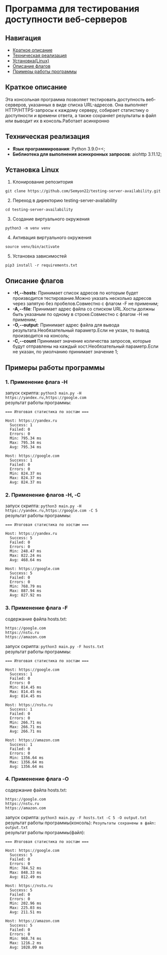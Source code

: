 # Программа для тестирования доступности веб-серверов
## Навигация
- [Краткое описание](#краткое-описание)
- [Техническая реализация](#техническая-реализация)
- [Установка(Linux)](#установка-linux)
- [Описание флагов](#описание-флагов)
- [Примеры работы программы](#примеры-работы-программы)

## Краткое описание
<p>Эта консольная программа позволяет тестировать доступность веб-серверов, указанных в виде списка URL-адресов. Она выполняет HTTP/HTTPS-запросы к каждому серверу, собирает статистику о доступности и времени ответа, а также сохраняет результаты в файл или выводит их в консоль.Работает асинхронно</p>

## Техническая реализация
<ul>
    <li> <b>Язык программирования</b>: Python 3.9.0=<;
    <li> <b>Библиотека для выполнения асинхронных запросов</b>: aiohttp 3.11.12;
    
</ul>

## Установка Linux
1. Клонирование репозитория 

```git clone https://github.com/Semyon22/testing-server-availability.git```

2. Переход в директорию testing-server-availability

```cd testing-server-availability```

3. Создание виртуального окружения

```python3 -m venv venv```

4. Активация виртуального окружения

```source venv/bin/activate```

5. Установка зависимостей

```pip3 install -r requirements.txt```

## Описание флагов
<ul>
    <li> <b>-H,--hosts</b>: Принимает список адресов по которым будет производится тестирование.Можно указать несколько адресов через запятую без пробелов.Совместно с флагом -F не применим;
    <li> <b>-А,--file</b>: Принимает адрес файла со списком URL.Хосты должны быть указаным по одному в строке.Совместно с флагом -H не применим;
    <li> <b>-O,--output</b>: Принимает адрес файла для вывода результата.Необязательный параметр.Если не укзан, то вывод производится на консоль;
    <li> <b>-C,--count</b> Принимает значение количества запросов, которые будут отправлены на каждый хост.Необязательный параметр.Если не указан, по умолчанию принимает значение 1;
</ul>

## Примеры работы программы
### 1. Применение флага -H
запуск скрипта: 
```python3 main.py -H https://yandex.ru,https://google.com```<br>
результат работы программы: 
```
=== Итоговая статистика по хостам ===

Host: https://yandex.ru
  Success: 1
  Failed: 0
  Errors: 0
  Min: 795.34 ms
  Max: 795.34 ms
  Avg: 795.34 ms

Host: https://google.com
  Success: 1
  Failed: 0
  Errors: 0
  Min: 824.37 ms
  Max: 824.37 ms
  Avg: 824.37 ms
```
### 2. Применение флагов -H, -С
запуск скрипта: 
```python3 main.py -H https://yandex.ru,https://google.com -C 5```<br>
результат работы программы: 
```
=== Итоговая статистика по хостам ===

Host: https://yandex.ru
  Success: 5
  Failed: 0
  Errors: 0
  Min: 248.47 ms
  Max: 822.24 ms
  Avg: 468.64 ms

Host: https://google.com
  Success: 5
  Failed: 0
  Errors: 0
  Min: 768.79 ms
  Max: 887.94 ms
  Avg: 827.92 ms
```
### 3. Применение флага -F
содержание файла hosts.txt:
```
https://google.com
https://nstu.ru
https://amazon.com
```
запуск скрипта: 
```python3 main.py -F hosts.txt```<br>
результат работы программы: 
```
=== Итоговая статистика по хостам ===

Host: https://google.com
  Success: 1
  Failed: 0
  Errors: 0
  Min: 814.45 ms
  Max: 814.45 ms
  Avg: 814.45 ms

Host: https://nstu.ru
  Success: 1
  Failed: 0
  Errors: 0
  Min: 266.71 ms
  Max: 266.71 ms
  Avg: 266.71 ms

Host: https://amazon.com
  Success: 1
  Failed: 0
  Errors: 0
  Min: 1356.64 ms
  Max: 1356.64 ms
  Avg: 1356.64 ms
```
### 4. Применение флага -O

содержание файла hosts.txt:
```
https://google.com
https://nstu.ru
https://amazon.com
```
запуск скрипта: 
```python3 main.py -F hosts.txt -C 5 -O output.txt```<br>
результат работы программы(консоль): 
```Результаты сохранены в файл: output.txt```<br>
результат работы программы(файл): 
``` 
=== Итоговая статистика по хостам ===

Host: https://google.com
  Success: 5
  Failed: 0
  Errors: 0
  Min: 784.52 ms
  Max: 848.33 ms
  Avg: 812.49 ms

Host: https://nstu.ru
  Success: 5
  Failed: 0
  Errors: 0
  Min: 202.96 ms
  Max: 225.03 ms
  Avg: 211.51 ms

Host: https://amazon.com
  Success: 5
  Failed: 0
  Errors: 0
  Min: 968.74 ms
  Max: 1216.2 ms
  Avg: 1028.09 ms

```